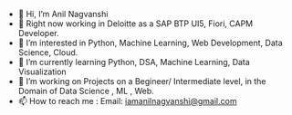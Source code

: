 - 👋 Hi, I’m Anil Nagvanshi
- 🏢 Right now working in Deloitte as a SAP BTP UI5, Fiori, CAPM Developer.
- 👀 I’m interested in Python, Machine Learning, Web Development, Data Science, Cloud.
- 🌱 I’m currently learning Python, DSA, Machine Learning, Data Visualization
- 💞️ I’m working on Projects on a Begineer/ Intermediate level, in the Domain of Data Science , ML , Web.
- 📫 How to reach me :
        Email: iamanilnagvanshi@gmail.com

<!---
Kakashi27/Kakashi27 is a ✨ special ✨ repository because its `README.md` (this file) appears on your GitHub profile.
You can click the Preview link to take a look at your changes.
--->
